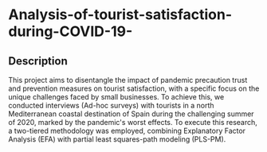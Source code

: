 # Analysis-of-tourist-satisfaction-during-COVID-19-
<h2>Description</h2>
This project aims to disentangle the impact of pandemic precaution trust and prevention measures on tourist satisfaction, with a specific focus on the unique challenges faced by small businesses. To achieve this, we conducted interviews (Ad-hoc surveys) with tourists in a north Mediterranean coastal destination of Spain during the challenging summer of 2020, marked by the pandemic's worst effects. To execute this research, a two-tiered methodology was employed, combining Explanatory Factor Analysis (EFA) with partial least squares-path modeling (PLS-PM).

